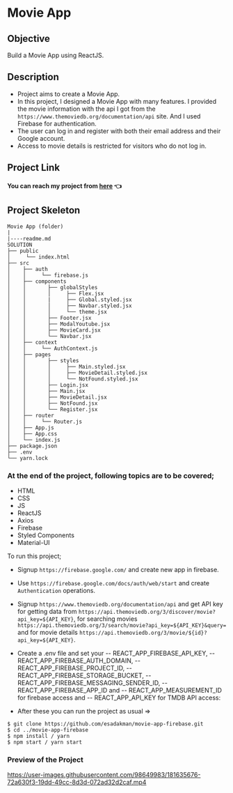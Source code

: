 # Movie App

## Objective

Build a Movie App using ReactJS.

## Description

- Project aims to create a Movie App.
- In this project, I designed a Movie App with many features. I provided the movie information with the api I got from the `https://www.themoviedb.org/documentation/api` site. And I used Firebase for authentication.
- The user can log in and register with both their email address and their Google account.
- Access to movie details is restricted for visitors who do not log in.

## Project Link

#### You can reach my project from [here](https://firebase-movie-app-tmdb.netlify.app/) 👈

## Project Skeleton

```
Movie App (folder)
|
|----readme.md
SOLUTION
├── public
│     └── index.html
├── src
│    ├── auth
│    │     └── firebase.js
│    ├── components
│    │       ├── globalStyles
│    │       │     ├── Flex.jsx
│    │       |     ├── Global.styled.jsx
│    │       │     ├── Navbar.styled.jsx
│    │       │     └── theme.jsx
│    │       ├── Footer.jsx
│    │       ├── ModalYoutube.jsx
│    │       ├── MovieCard.jsx
│    │       └── Navbar.jsx
│    ├── context
│    │     └── AuthContext.js
│    ├── pages
│    │       ├── styles
│    │       │     ├── Main.styled.jsx
│    │       │     ├── MovieDetail.styled.jsx
│    │       │     └── NotFound.styled.jsx
│    │       ├── Login.jsx
│    │       ├── Main.jsx
│    │       ├── MovieDetail.jsx
│    │       ├── NotFound.jsx
│    │       └── Register.jsx
│    ├── router
│    │     └── Router.js
│    ├── App.js
│    ├── App.css
│    └── index.js
├── package.json
├── .env
└── yarn.lock
```

### At the end of the project, following topics are to be covered;

- HTML
- CSS
- JS
- ReactJS
- Axios
- Firebase
- Styled Components
- Material-UI

To run this project;

- Signup `https://firebase.google.com/` and create new app in firebase.
- Use `https://firebase.google.com/docs/auth/web/start` and create `Authentication` operations.
- Signup `https://www.themoviedb.org/documentation/api` and get API key for getting data from `https://api.themoviedb.org/3/discover/movie?api_key=${API_KEY}`, for searching movies `https://api.themoviedb.org/3/search/movie?api_key=${API_KEY}&query=` and for movie details `https://api.themoviedb.org/3/movie/${id}?api_key=${API_KEY}`.
- Create a .env file and set your
  -- REACT_APP_FIREBASE_API_KEY,
  -- REACT_APP_FIREBASE_AUTH_DOMAIN,
  -- REACT_APP_FIREBASE_PROJECT_ID,
  -- REACT_APP_FIREBASE_STORAGE_BUCKET,
  -- REACT_APP_FIREBASE_MESSAGING_SENDER_ID,
  -- REACT_APP_FIREBASE_APP_ID and
  -- REACT_APP_MEASUREMENT_ID for firebase access and
  -- REACT_APP_API_KEY for TMDB API access:

- After these you can run the project as usual =>

```
$ git clone https://github.com/esadakman/movie-app-firebase.git
$ cd ../movie-app-firebase
$ npm install / yarn
$ npm start / yarn start
```

### Preview of the Project


https://user-images.githubusercontent.com/98649983/181635676-72a630f3-19dd-49cc-8d3d-072ad32d2caf.mp4


